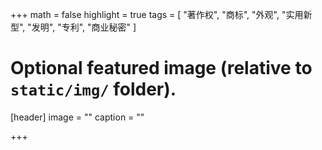 +++
math = false
highlight = true
tags = [
    "著作权",
    "商标",
    "外观",
    "实用新型",
    "发明",
    "专利",
    "商业秘密"
]

# Optional featured image (relative to `static/img/` folder).
[header]
image = ""
caption = ""

+++
